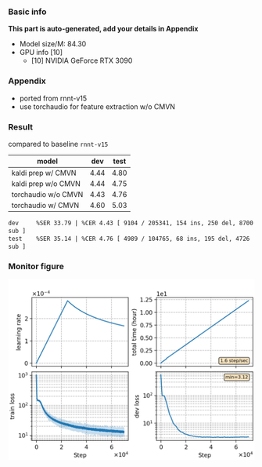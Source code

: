 ### Basic info

**This part is auto-generated, add your details in Appendix**

* Model size/M: 84.30
* GPU info \[10\]
  * \[10\] NVIDIA GeForce RTX 3090

### Appendix

* ported from rnnt-v15
* use torchaudio for feature extraction w/o CMVN

### Result

compared to baseline `rnnt-v15`

| model               | dev  | test |
| ------------------- | ---- | ---- |
| kaldi prep w/ CMVN  | 4.44 | 4.80 |
| kaldi prep w/o CMVN | 4.44 | 4.75 |
| torchaudio w/o CMVN | 4.43 | 4.76 |
| torchaudio w/ CMVN  | 4.60 | 5.03 |

```
dev     %SER 33.79 | %CER 4.43 [ 9104 / 205341, 154 ins, 250 del, 8700 sub ]
test    %SER 35.14 | %CER 4.76 [ 4989 / 104765, 68 ins, 195 del, 4726 sub ]
```

### Monitor figure
![monitor](./monitor.png)
